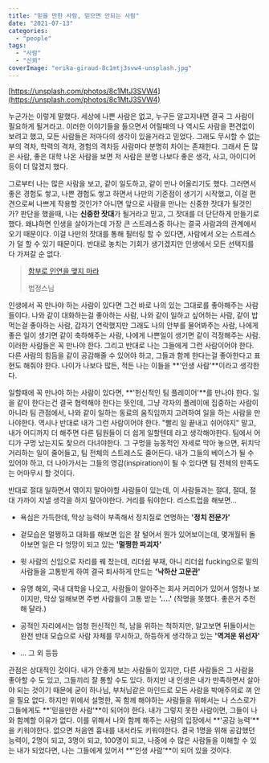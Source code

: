 ```yaml
---
title: "믿을 만한 사람, 믿으면 안되는 사람"
date: "2021-07-13"
categories: 
  - "people"
tags: 
  - "사람"
  - "신뢰"
coverImage: "erika-giraud-8c1mtj3svw4-unsplash.jpg"
---
```


[https://unsplash.com/photos/8c1MtJ3SVW4](https://unsplash.com/photos/8c1MtJ3SVW4)

누군가는 이렇게 말했다. 세상에 나쁜 사람은 없고, 누구든 알고지내면 결국 그 사람이 필요하게 될거라고. 이러한 이야기들을 들으면서 어릴때의 나 역시도 사람을 편견없이 보려고 했고, 모든 사람들은 저마다의 생각이 있을거라고 믿었다. 그래도 무시할 수 없는 부의 격차, 학력의 격차, 경험의 격차등 사람마다 분명히 차이는 존재한다. 그래서 돈 많은 사람, 좋은 대학 나온 사람을 보면 저 사람은 분명 나보다 좋은 생각, 사고, 아이디어등이 더 많겠지 했다.

그로부터 나는 많은 사람을 보고, 같이 일도하고, 같이 만나 어울리기도 했다. 그러면서 좋은 경험도 쌓고, 나쁜 경험도 쌓고 하면서 나만의 기준점이 생기기 시작했고, 이걸 편견으로써 나쁘게 작용할 것인가? 아니면 앞으로 사람을 만나는 신중한 잣대가 될것인가? 판단을 했을때, 나는 **신중한 잣대**가 될거라고 믿고, 그 잣대를 더 단단하게 만들기로 했다. 왜냐하면 인생을 살아가는데 가장 큰 스트레스중 하나는 결국 사람과의 관계에서 오기 때문이다. 이걸 나만의 잣대를 통해 필터링 할 수 있다면, 사람에서 오는 스트레스가 덜 할 수 있기 때문이다. 반대로 놓치는 기회가 생기겠지만 인생에서 모든 선택지를 다 가져갈 순 없다.

> [함부로 인연을 맺지 마라](https://www.kunews.ac.kr/news/articleView.html?idxno=30405)
> 
> 법정스님

인생에서 꼭 만나야 하는 사람이 있다면 그건 바로 나의 있는 그대로를 좋아해주는 사람들이다. 나와 같이 대화하는걸 좋아하는 사람, 나와 같이 일하고 싶어하는 사람, 같이 밥 먹는걸 좋아하는 사람, 갑자기 연락했지만 그래도 나의 안부를 물어봐주는 사람, 나에게 좋은 일이 생기면 같이 축하해주는 사람, 나에게 나쁜일이 생기면 같이 걱정해주는 사람. 이러한 사람들은 꼭 만나야 한다. 그리고 반대로 나는 그들에게 그런 사람이어야 한다. 다른 사람의 힘듬을 같이 공감해줄 수 있어야 하고, 그들과 함께 한다는걸 좋아한다고 표현도 해줘야 한다. 나이가 나보다 많든, 적든 나는 이들을 **'인생 사람'**이라고 생각한다.

일할때에 꼭 만나야 하는 사람이 있다면, **'헌신적인 팀 플레이어'**를 만나야 한다. 일을 같이 한다는건 결국 협력해야 한다는 뜻인데, 그냥 각자의 플레이에 집중하는 사람이 아니라 팀 관점에서, 나와 같이 일하는 동료의 움직임까지 고려하여 일을 하는 사람을 만나야한다. 역시나 반대로 내가 그런 사람이어야 한다. "빨리 일 끝내고 쉬어야지" 말고, 내가 어디까지 더 해주면 다른 팀원들이 더 쉽게 일할텐데 라고 생각해야한다. 팀에서 어디가 구멍 났는지도 찾으러 다녀야한다. 그 구멍을 능동적인 자세로 막아 놓으면, 뒤치닥거리하는 일이 줄어들고, 팀 전체의 스트레스도 줄어든다. 내가 그들의 베이스가 될 수 있어야 하고, 더 나아가서는 그들의 영감(inspiration)이 될 수 있다면 팀 전체의 만족도는 어마무시 할 것이다.

반대로 절대 일하면서 엮이지 말아야할 사람들이 있는데, 이 사람들과는 절대, 절대, 절대 가까이 지낼 생각을 하지 말아야한다. 거리를 둬야한다. 리스트업을 해보면...

- 욕심은 가득한데, 막상 능력이 부족해서 정치질로 연명하는 **'정치 전문가'**

- 겉모습은 멀쩡하고 대화를 해보면 입은 잘 털어서 뭔가 있어보이는데, 몇개월뒤 돌아보면 일은 다 엉망이 되고 있는 **'멀쩡한 파괴자'**

- 윗 사람의 신임으로 자리를 꿰 찼는데, 리더쉽 부재, 아니 리더쉽 fucking으로 밑의 사람들을 고통받게 하여 결국 퇴사하게 만드는 **'낙하산 고문관'**

- 유명 해외, 국내 대학을 나오고, 사람들이 알아주는 회사 커리어가 있어서 엄청나 보이지만, 막상 일해보면 주변 사람들이 고통 받는 **'....'** (작명을 못했다. 좋은거 추천해 달라.)

- 공적인 자리에서는 엄청 헌신적인 척, 남을 위하는 척하지만, 알고보면 뒤돌아서는 완전 반대 모습으로 사람 자체를 무시하고, 하등하게 생각하고 있는 **'역겨운 위선자'**

- ... 그 외 등등

관점은 상대적인 것이다. 내가 안좋게 보는 사람들이 있지만, 다른 사람들은 그 사람을 좋아할 수 도 있고, 그들끼리 잘 통할 수도 있다. 하지만 내 인생은 내가 만족하면서 살아야 되는 것이기 때문에 굳이 하나님, 부처님같은 마인드로 모든 사람을 박애주의로 껴 안을 필요 없다. 하지만 위에서 설명한, 꼭 함께 해야하는 사람들을 위해서는 나 스스로가 그들에게도 **'믿을만한 사람'**이 되어야 한다. 내가 그렇지 못한 사람이면, 그들이 나와 함께할 이유가 없다. 이를 위해서 나와 함께 해주는 사람의 입장에서 **'공감 능력'**을 키워야한다. 없으면 처음엔 흉내를 내서라도 키워야한다. 결국 1명을 위해 공감했던 능력이, 2명이 되고, 3명이 되고, 100명이 되고, 나중에 수 많은 사람들을 이해할 수 있는 내가 되었다면, 나는 그들에게 있어서 **'인생 사람'**이 되어 있을 것이다.
